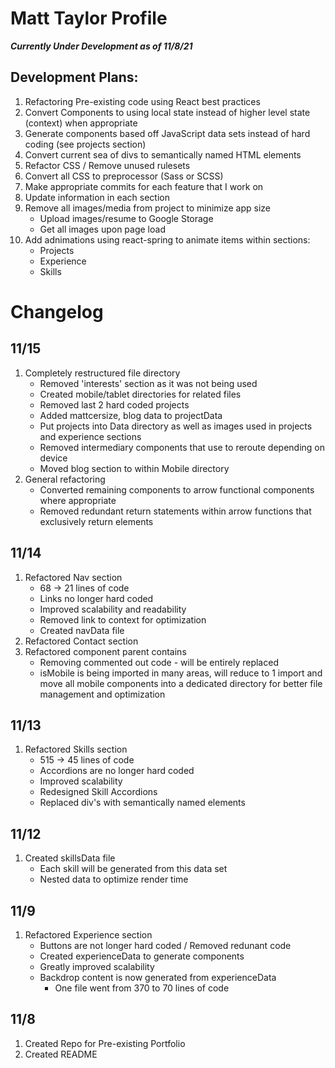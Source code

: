 # Matt Taylor Profile

**_Currently Under Development as of 11/8/21_**


## Development Plans:
1. Refactoring Pre-existing code using React best practices 
2. Convert Components to using local state instead of higher level state (context) when appropriate
3. Generate components based off JavaScript data sets instead of hard coding (see projects section)
4. Convert current sea of divs to semantically named HTML elements
5. Refactor CSS / Remove unused rulesets
6. Convert all CSS to preprocessor (Sass or SCSS)
7. Make appropriate commits for each feature that I work on
8. Update information in each section
9. Remove all images/media from project to minimize app size
    * Upload images/resume to Google Storage
    * Get all images upon page load
10. Add adnimations using react-spring to animate items within sections:
    * Projects
    * Experience
    * Skills
# Changelog

## 11/15
1. Completely restructured file directory
    * Removed 'interests' section as it was not being used
    * Created mobile/tablet directories for related files
    * Removed last 2 hard coded projects
    * Added mattcersize, blog data to projectData
    * Put projects into Data directory as well as images used in projects and experience sections
    * Removed intermediary components that use to reroute depending on device
    * Moved blog section to within Mobile directory
2. General refactoring
    * Converted remaining components to arrow functional components where appropriate
    * Removed redundant return statements within arrow functions that exclusively return elements

## 11/14
1. Refactored Nav section
    * 68 -> 21 lines of code
    * Links no longer hard coded
    * Improved scalability and readability
    * Removed link to context for optimization
    * Created navData file 
2. Refactored Contact section
3. Refactored component parent contains
    * Removing commented out code - will be entirely replaced
    * isMobile is being imported in many areas, will reduce to 1 import and move all mobile components into a dedicated directory for better file management and optimization

## 11/13 
1. Refactored Skills section
    * 515 -> 45 lines of code
    * Accordions are no longer hard coded
    * Improved scalability
    * Redesigned Skill Accordions
    * Replaced div's with semantically named elements

## 11/12
1. Created skillsData file
    * Each skill will be generated from this data set
    * Nested data to optimize render time

## 11/9 
1. Refactored Experience section
    * Buttons are not longer hard coded / Removed redunant code
    * Created experienceData to generate components
    * Greatly improved scalability
    * Backdrop content is now generated from experienceData
        * One file went from 370 to 70 lines of code

## 11/8 
1. Created Repo for Pre-existing Portfolio
2. Created README